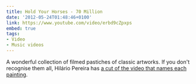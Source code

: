 ```yaml
---
title: Hold Your Horses - 70 Million
date: '2012-05-24T01:48:46+0100'
link: https://www.youtube.com/video/erbd9cZpxps
embed: true
tags:
- Video
- Music videos
---
```

A wonderful collection of filmed pastiches of classic artworks. If you don't recognise them all, Hilário Pereira has [a cut of the video that names each painting][1].

[1]: https://www.youtube.com/video/x2UbD4ol44k
